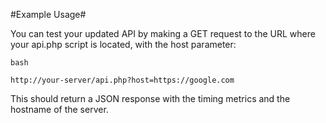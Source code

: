 #Example Usage#

You can test your updated API by making a GET request to the URL where your api.php script is located, with the host parameter:

`bash`

`http://your-server/api.php?host=https://google.com`

This should return a JSON response with the timing metrics and the hostname of the server.

